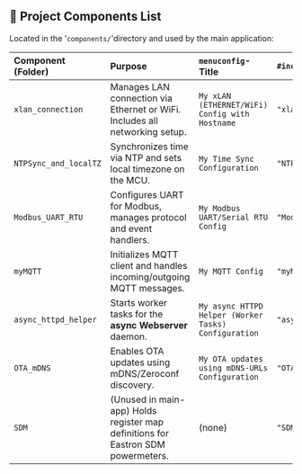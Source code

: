 ## 🧱 Project Components List

Located in the '`components/`'directory and used by the main application:

| Component (Folder)| Purpose | `menuconfig`-Title | `#include` |
|:- | :- | :- | :- |
|`xlan_connection`| Manages LAN connection via Ethernet or WiFi. Includes all networking setup. | `My xLAN (ETHERNET/WiFi) Config with Hostname`|`"xlan_connection.h"`|
|`NTPSync_and_localTZ`| Synchronizes time via NTP and sets local timezone on the MCU.| `My Time Sync Configuration`|`"NTPSync_and_localTZ.h"`|
|`Modbus_UART_RTU`| Configures UART for Modbus, manages protocol and event handlers.|`My Modbus UART/Serial RTU Config`|`"Modbus_UART_RTU.h"`|
|`myMQTT`| Initializes MQTT client and handles incoming/outgoing MQTT messages.|`My MQTT Config`|`"myMQTT.h"`|
|`async_httpd_helper`| Starts worker tasks for the **async Webserver** daemon. |`My async HTTPD Helper (Worker Tasks) Configuration`|`"async_httpd_helper.h"`|
|`OTA_mDNS`| Enables OTA updates using mDNS/Zeroconf discovery.|`My OTA updates using mDNS-URLs Configuration`|`"OTA_mDNS.h"`|
|`SDM`|(Unused in main-app) Holds register map definitions for Eastron SDM powermeters.|(none)|`"SDM.h"`|